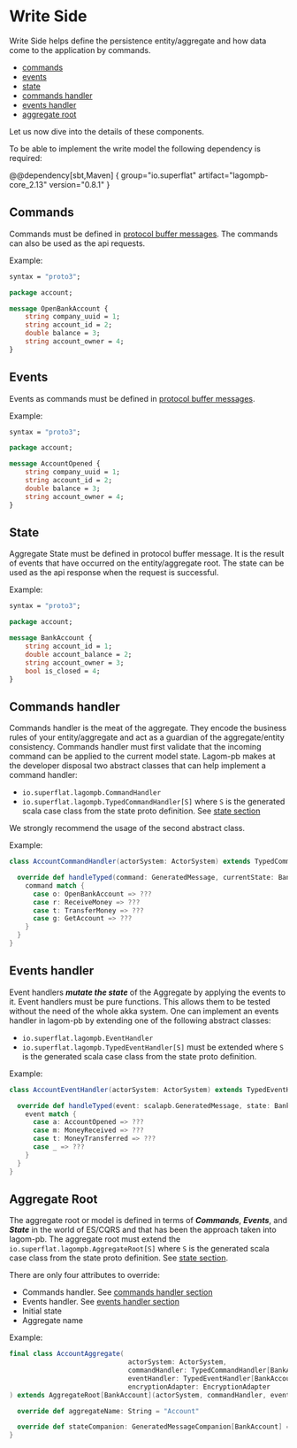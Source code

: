 # Write Side

Write Side helps define the persistence entity/aggregate and how data come to the application by commands.

* [commands](#commands)
* [events](#events)
* [state](#state)
* [commands handler](#commands-handler)
* [events handler](#events-handler)
* [aggregate root](#aggregate-root)

Let us now dive into the details of these components.

To be able to implement the write model the following dependency is required:

@@dependency[sbt,Maven] {
  group="io.superflat"
  artifact="lagompb-core_2.13"
  version="0.8.1"
}

## Commands
Commands must be defined in [protocol buffer messages](https://developers.google.com/protocol-buffers/docs/proto3). The commands can also be used as the api requests.

Example:
```proto
syntax = "proto3";

package account;

message OpenBankAccount {
    string company_uuid = 1;
    string account_id = 2;
    double balance = 3;
    string account_owner = 4;
}
```

## Events
Events as commands must be defined in [protocol buffer messages](https://developers.google.com/protocol-buffers/docs/proto3).

Example:
```proto
syntax = "proto3";

package account;

message AccountOpened {
    string company_uuid = 1;
    string account_id = 2;
    double balance = 3;
    string account_owner = 4;
}
```

## State
Aggregate State must be defined in protocol buffer message. 
It is the result of events that have occurred on the entity/aggregate root. 
The state can be used as the api response when the request is successful.

Example:
```proto
syntax = "proto3";

package account;

message BankAccount {
    string account_id = 1;
    double account_balance = 2;
    string account_owner = 3;
    bool is_closed = 4;
}
```

## Commands handler
Commands handler is the meat of the aggregate. They encode the business rules of your entity/aggregate and act as a guardian of the aggregate/entity consistency. 
Commands handler must first validate that the incoming command can be applied to the current model state. 
Lagom-pb makes at the developer disposal two abstract classes that can help implement a command handler:

- `io.superflat.lagompb.CommandHandler`
- `io.superflat.lagompb.TypedCommandHandler[S]` where `S` is the generated scala case class from the state proto definition.  See [state section](#state)

We strongly recommend the usage of the second abstract class.

Example: 

```scala
class AccountCommandHandler(actorSystem: ActorSystem) extends TypedCommandHandler[BankAccount](actorSystem) {

  override def handleTyped(command: GeneratedMessage, currentState: BankAccount, currentMetaData: MetaData): Try[CommandHandlerResponse] = {
    command match {
      case o: OpenBankAccount => ???
      case r: ReceiveMoney => ???
      case t: TransferMoney => ???
      case g: GetAccount => ???
    }
  }
}
```

## Events handler
Event handlers **_mutate the state_** of the Aggregate by applying the events to it. 
Event handlers must be pure functions. This allows them to be tested without the need of the whole akka system.
One can implement an events handler in lagom-pb by extending one of the following abstract classes:

- `io.superflat.lagompb.EventHandler`
- `io.superflat.lagompb.TypedEventHandler[S]` must be extended where `S` is the generated scala case class from the state proto definition. 

Example:

```scala
class AccountEventHandler(actorSystem: ActorSystem) extends TypedEventHandler[BankAccount](actorSystem) {

  override def handleTyped(event: scalapb.GeneratedMessage, state: BankAccount, eventMeta: MetaData): BankAccount = {
    event match {
      case a: AccountOpened => ???
      case m: MoneyReceived => ???
      case t: MoneyTransferred => ???
      case _ => ???
    }
  }
}
```

## Aggregate Root
The aggregate root or model is defined in terms of **_Commands_**, **_Events_**, and **_State_** in the world of ES/CQRS and that has been the approach taken into lagom-pb. 
The aggregate root must extend the `io.superflat.lagompb.AggregateRoot[S]` where `S` is the generated scala case class from the state proto definition. See [state section](#state).

There are only four attributes to override:

* Commands handler. See [commands handler section](#commands-handler)
* Events handler. See [events handler section](#events-handler)
* Initial state
* Aggregate name

Example:

```scala
final class AccountAggregate(
                              actorSystem: ActorSystem,
                              commandHandler: TypedCommandHandler[BankAccount],
                              eventHandler: TypedEventHandler[BankAccount],
                              encryptionAdapter: EncryptionAdapter
) extends AggregateRoot[BankAccount](actorSystem, commandHandler, eventHandler, encryptionAdapter) {

  override def aggregateName: String = "Account"

  override def stateCompanion: GeneratedMessageCompanion[BankAccount] = BankAccount
}
```

